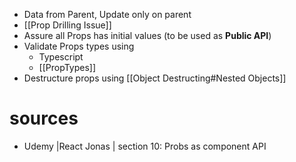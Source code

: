 - Data from Parent, Update only on parent
-  [[Prop Drilling Issue]]
- Assure all Props has initial values (to be used as **Public API**)
- Validate Props types using 
	- Typescript
	- [[PropTypes]]
- Destructure props using [[Object Destructing#Nested Objects]]
# sources
- Udemy |React Jonas |  section 10: Probs as component API

